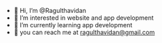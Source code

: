 - 👋 Hi, I’m @Ragulthavidan
- 👀 I’m interested in website and app development
- 🌱 I’m currently learning app development
- 💞️ you can reach me at ragulthavidan@gmail.com

<!---
Ra
